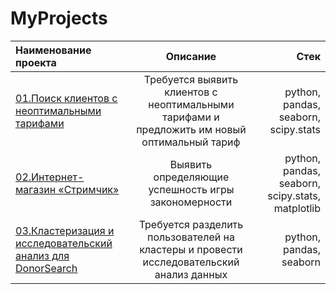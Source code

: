 # MyProjects
|Наименование проекта  |Описание  | Стек |
|:------------- |:---------------:| -------------:|
| [01.Поиск клиентов с неоптимальными тарифами](https://github.com/nikus96/MyProjects/tree/main/01_Tariff_plan)     | Требуется выявить клиентов с неоптимальными тарифами и предложить им новый оптимальный тариф |  python, pandas, seaborn, scipy.stats   |
| [02.Интернет-магазин «Стримчик»](https://github.com/nikus96/MyProjects/tree/main/02_Games)      | Выявить определяющие успешность игры закономерности        |        python, pandas, seaborn, scipy.stats,  matplotlib   |
| [03.Кластеризация и исследовательский анализ для DonorSearch](https://github.com/nikus96/MyProjects/tree/main/03_Clusters)      | Требуется разделить пользователей на кластеры и провести исследовательский анализ данных        |        python, pandas, seaborn   |

